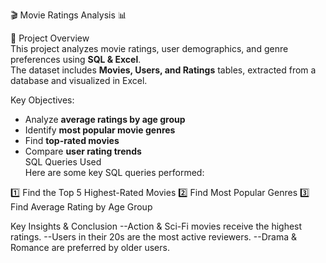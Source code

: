 🎬 Movie Ratings Analysis 📊  

📖 Project Overview  
This project analyzes movie ratings, user demographics, and genre preferences using **SQL & Excel**.  
The dataset includes **Movies, Users, and Ratings** tables, extracted from a database and visualized in Excel.  

 Key Objectives: 
- Analyze **average ratings by age group**  
- Identify **most popular movie genres**  
- Find **top-rated movies**  
- Compare **user rating trends**  
SQL Queries Used  
Here are some key SQL queries performed:  

1️⃣ Find the Top 5 Highest-Rated Movies
2️⃣ Find Most Popular Genres
3️⃣ Find Average Rating by Age Group

Key Insights & Conclusion
--Action & Sci-Fi movies receive the highest ratings.
--Users in their 20s are the most active reviewers.
--Drama & Romance are preferred by older users.
